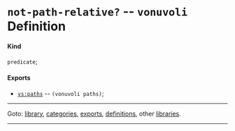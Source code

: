 

<a id='definition__vonuvoli__not-path-relative_3f'></a>

# `not-path-relative?` -- `vonuvoli` Definition


<a id='definition__vonuvoli__not-path-relative_3f__kind'></a>

#### Kind

`predicate`;


<a id='definition__vonuvoli__not-path-relative_3f__exports'></a>

#### Exports

 * [`vs:paths`](../../vonuvoli/exports/vs_3a_paths.md#export__vonuvoli__vs_3a_paths) -- `(vonuvoli paths)`;

----

Goto: [library](../../vonuvoli/_index.md#library__vonuvoli), [categories](../../vonuvoli/categories/_index.md#toc__vonuvoli__categories), [exports](../../vonuvoli/exports/_index.md#toc__vonuvoli__exports), [definitions](../../vonuvoli/definitions/_index.md#toc__vonuvoli__definitions), other [libraries](../../_libraries.md#toc__libraries).

----

